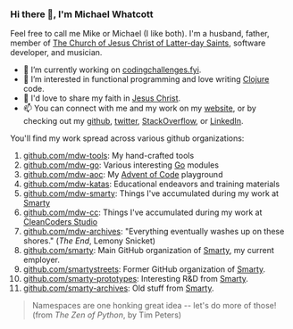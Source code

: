 <!--
**mdwhatcott/mdwhatcott** is a ✨ _special_ ✨ repository because its `README.md` (this file) appears on your GitHub profile.
-->

### Hi there 👋, I'm Michael Whatcott

Feel free to call me Mike or Michael (I like both). I'm a husband, father, member of [The Church of Jesus Christ of Latter-day Saints](http://ChurchofJesusChrist.org), software developer, and musician.

- 🔭 I’m currently working on [codingchallenges.fyi](https://codingchallenges.fyi/).
- 🌱 I’m interested in functional programming and love writing [Clojure](https://clojure.org/) code.
- 💬 I'd love to share my faith in [Jesus Christ](https://michaelwhatcott.com/topics/#jesus-christ).
- 📫 You can connect with me and my work on my [website](https://michaelwhatcott.com), or by checking out my [github](https://github.com/mdwhatcott), [twitter](https://twitter.com/mdwhatcott), [StackOverflow](http://stackoverflow.com/users/605022/mdwhatcott), or [LinkedIn](https://www.linkedin.com/in/mikewhatcott).

You'll find my work spread across various github organizations:

1. [github.com/mdw-tools](https://github.com/mdw-tools): My hand-crafted tools
1. [github.com/mdw-go](https://github.com/mdw-go): Various interesting [Go](https://go.dev) modules
1. [github.com/mdw-aoc](https://github.com/mdw-aoc): My [Advent of Code](https://adventofcode.com) playground
1. [github.com/mdw-katas](https://github.com/mdw-katas): Educational endeavors and training materials
1. [github.com/mdw-smarty](https://github.com/mdw-smarty): Things I've accumulated during my work at [Smarty](https://www.smarty.com)
1. [github.com/mdw-cc](https://github.com/mdw-cc): Things I've accumulated during my work at [CleanCoders Studio](https://cleancoders.com/studio)
1. [github.com/mdw-archives](https://github.com/mdw-archives): "Everything eventually washes up on these shores." (_The End_, Lemony Snicket)
1. [github.com/smarty](https://github.com/smarty): Main GitHub organization of [Smarty](https://www.smarty.com), my current employer.
1. [github.com/smartystreets](https://github.com/smartystreets): Former GitHub organization of [Smarty](https://www.smarty.com).
1. [github.com/smarty-prototypes](https://github.com/smarty-prototypes): Interesting R&D from [Smarty](https://www.smarty.com).
1. [github.com/smarty-archives](https://github.com/smarty-archives): Old stuff from [Smarty](https://www.smarty.com).

> Namespaces are one honking great idea -- let's do more of those! (from _The Zen of Python_, by Tim Peters)
